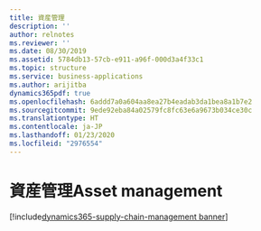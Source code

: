 ```yaml
---
title: 資産管理
description: ''
author: relnotes
ms.reviewer: ''
ms.date: 08/30/2019
ms.assetid: 5784db13-57cb-e911-a96f-000d3a4f33c1
ms.topic: structure
ms.service: business-applications
ms.author: arijitba
dynamics365pdf: true
ms.openlocfilehash: 6addd7a0a604aa8ea27b4eadab3da1bea8a1b7e2
ms.sourcegitcommit: 9ede92eba84a02579fc8fc63e6a9673b034ce30c
ms.translationtype: HT
ms.contentlocale: ja-JP
ms.lasthandoff: 01/23/2020
ms.locfileid: "2976554"
---
```

# <a name="asset-management"></a><span data-ttu-id="1503d-102">資産管理</span><span class="sxs-lookup"><span data-stu-id="1503d-102">Asset management</span></span>

[!include[dynamics365-supply-chain-management banner](../includes/dynamics365-supply-chain-management.md)]

<!--structure start-->

<!--structure end-->



